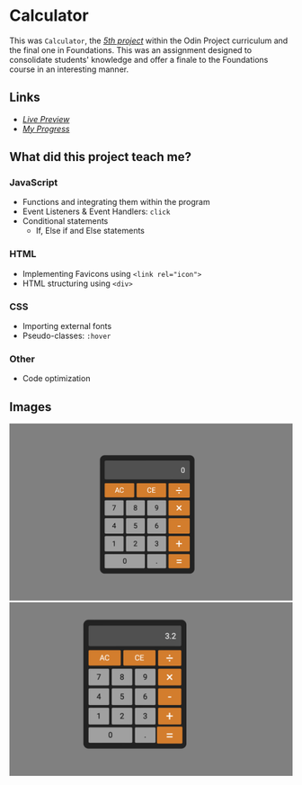 # Calculator

This was `Calculator`, the [*5th project*](https://www.theodinproject.com/lessons/foundations-calculator) within the Odin Project curriculum and the final one in Foundations. This was an assignment designed to consolidate students' knowledge and offer a finale to the Foundations course in an interesting manner.

## Links

- [*Live Preview*](https://devvivan.github.io/odin-calculator/)
- [*My Progress*](https://github.com/DevVivan/odin-project)

## What did this project teach me?
 
### JavaScript

- Functions and integrating them within the program
- Event Listeners & Event Handlers: `click`
- Conditional statements
    - If, Else if and Else statements

### HTML

- Implementing Favicons using `<link rel="icon">`
- HTML structuring using `<div>`

### CSS

- Importing external fonts
- Pseudo-classes: `:hover`

### Other

- Code optimization

## Images

<img src="images/screenshot-1.png">
<img src="images/screenshot-2.png">
